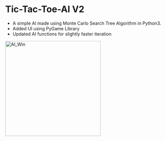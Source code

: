 # Tic-Tac-Toe-AI V2

- A simple AI made using Monte Carlo Search Tree Algorithm in Python3.
- Added UI using PyGame Library
- Updated AI functions for slightly faster iteration

<img width="302" alt="AI_Win" src="https://github.com/NitishGupta2306/Tic-Tac-Toe-AI/assets/76141111/b74a1055-7dd4-42d1-a36a-b753211828e8">
